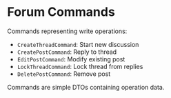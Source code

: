# Forum Commands

Commands representing write operations:
- `CreateThreadCommand`: Start new discussion
- `CreatePostCommand`: Reply to thread
- `EditPostCommand`: Modify existing post
- `LockThreadCommand`: Lock thread from replies
- `DeletePostCommand`: Remove post

Commands are simple DTOs containing operation data.
